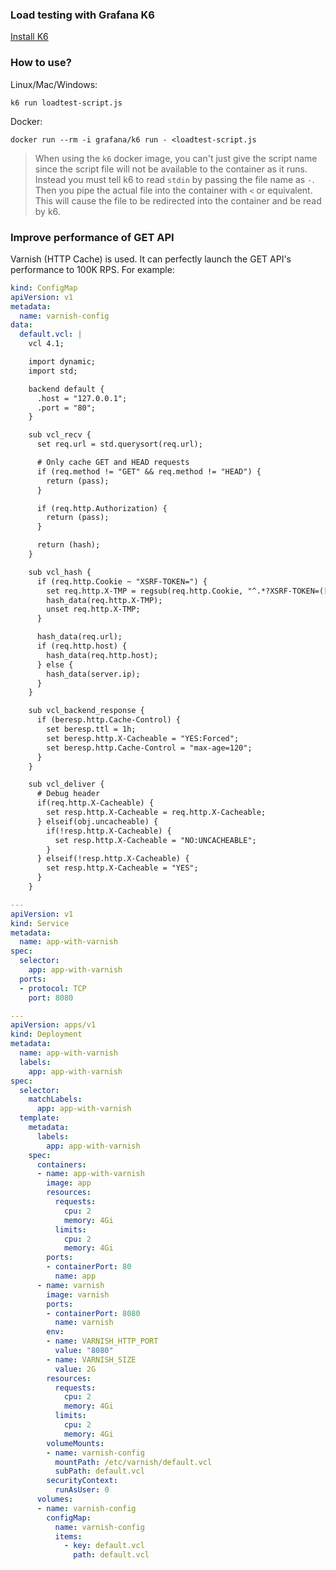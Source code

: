 ### Load testing with Grafana K6
[Install K6](https://grafana.com/docs/k6/latest/get-started/installation/)

### How to use?

Linux/Mac/Windows:
```
k6 run loadtest-script.js
```

Docker:
```
docker run --rm -i grafana/k6 run - <loadtest-script.js
```

>When using the `k6` docker image, you can't just give the script name since the script file will not be available to the container as it runs. Instead you must tell k6 to read `stdin` by passing the file name as `-`. Then you pipe the actual file into the container with `<` or equivalent. This will cause the file to be redirected into the container and be read by k6.

### Improve performance of GET API
Varnish (HTTP Cache) is used. It can perfectly launch the GET API's performance to 100K RPS. For example:

```yaml
kind: ConfigMap
apiVersion: v1
metadata:
  name: varnish-config
data:
  default.vcl: |
    vcl 4.1;

    import dynamic;
    import std;

    backend default {
      .host = "127.0.0.1";
      .port = "80";
    }

    sub vcl_recv {
      set req.url = std.querysort(req.url);

      # Only cache GET and HEAD requests
      if (req.method != "GET" && req.method != "HEAD") {
        return (pass);
      }

      if (req.http.Authorization) {
        return (pass);
      }

      return (hash);
    }

    sub vcl_hash {
      if (req.http.Cookie ~ "XSRF-TOKEN=") {
        set req.http.X-TMP = regsub(req.http.Cookie, "^.*?XSRF-TOKEN=([^;]+);*.*$", "\1");
        hash_data(req.http.X-TMP);
        unset req.http.X-TMP;
      }

      hash_data(req.url);
      if (req.http.host) {
        hash_data(req.http.host);
      } else {
        hash_data(server.ip);
      }
    }

    sub vcl_backend_response {
      if (beresp.http.Cache-Control) {
        set beresp.ttl = 1h;
        set beresp.http.X-Cacheable = "YES:Forced";
        set beresp.http.Cache-Control = "max-age=120";
      }
    }

    sub vcl_deliver {
      # Debug header
      if(req.http.X-Cacheable) {
        set resp.http.X-Cacheable = req.http.X-Cacheable;    
      } elseif(obj.uncacheable) {
        if(!resp.http.X-Cacheable) {
          set resp.http.X-Cacheable = "NO:UNCACHEABLE";        
        }
      } elseif(!resp.http.X-Cacheable) {
        set resp.http.X-Cacheable = "YES";
      }
    }

---
apiVersion: v1
kind: Service
metadata:
  name: app-with-varnish
spec:
  selector:
    app: app-with-varnish
  ports:
  - protocol: TCP
    port: 8080

---
apiVersion: apps/v1
kind: Deployment
metadata:
  name: app-with-varnish
  labels:
    app: app-with-varnish
spec:
  selector:
    matchLabels:
      app: app-with-varnish
  template:
    metadata:
      labels:
        app: app-with-varnish
    spec:
      containers:
      - name: app-with-varnish
        image: app
        resources:
          requests:
            cpu: 2
            memory: 4Gi
          limits:
            cpu: 2
            memory: 4Gi
        ports:
        - containerPort: 80
          name: app
      - name: varnish
        image: varnish
        ports:
        - containerPort: 8080
          name: varnish
        env:
        - name: VARNISH_HTTP_PORT
          value: "8080"
        - name: VARNISH_SIZE
          value: 2G
        resources:
          requests:
            cpu: 2
            memory: 4Gi
          limits:
            cpu: 2
            memory: 4Gi
        volumeMounts:
        - name: varnish-config
          mountPath: /etc/varnish/default.vcl
          subPath: default.vcl
        securityContext:
          runAsUser: 0
      volumes:
      - name: varnish-config
        configMap:
          name: varnish-config
          items:
            - key: default.vcl
              path: default.vcl
```